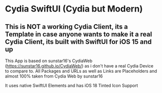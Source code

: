 # Cydia SwiftUI (Cydia but Modern)
## This is NOT a working Cydia Client, its a Template in case anyone wants to make it a real Cydia Client, its built with SwiftUI for iOS 15 and up

This App is based on sunstar16's CydiaWeb (https://sunstar16.github.io/CydiaWeb/) as i don't have a real Cydia Device to compare to. All Packages and URLs as well as Links are Placeholders and almost 100% taken from Cydia Web by sunstar16

It uses native SwiftUI Elements and has iOS 18 Tinted Icon Support
